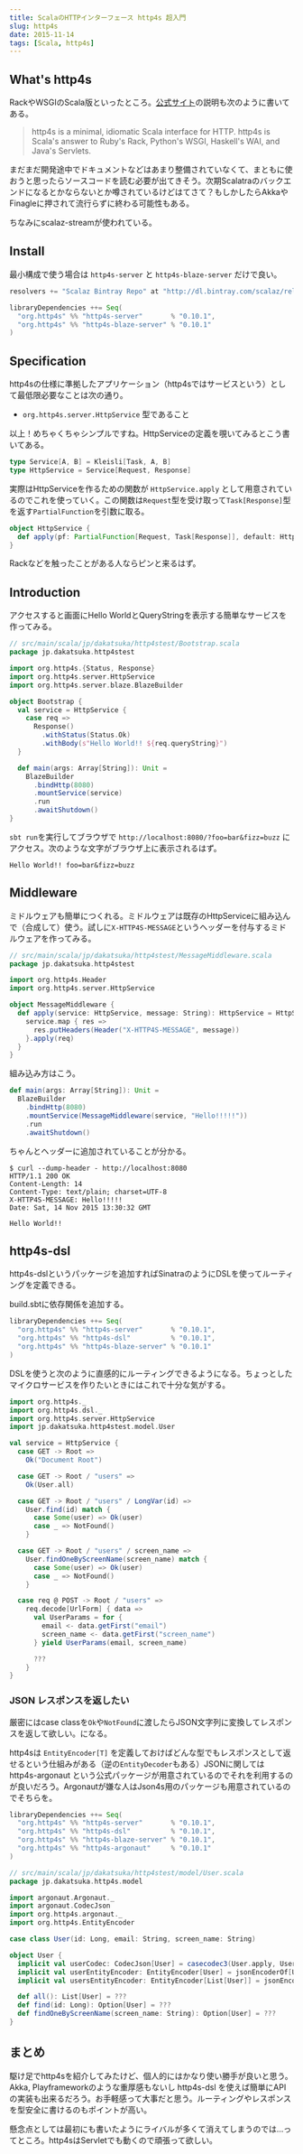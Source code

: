 ```yaml
---
title: ScalaのHTTPインターフェース http4s 超入門
slug: http4s
date: 2015-11-14
tags: [Scala, http4s]
---
```


## What's http4s

RackやWSGIのScala版といったところ。[公式サイト](http://http4s.org/)の説明も次のように書いてある。

> http4s is a minimal, idiomatic Scala interface for HTTP. http4s is Scala's answer to Ruby's Rack, Python's WSGI, Haskell's WAI, and Java's Servlets.

まだまだ開発途中でドキュメントなどはあまり整備されていなくて、まともに使おうと思ったらソースコードを読む必要が出てきそう。次期Scalatraのバックエンドになるとかならないとか噂されているけどはてさて？もしかしたらAkkaやFinagleに押されて流行らずに終わる可能性もある。

ちなみにscalaz-streamが使われている。

## Install

最小構成で使う場合は `http4s-server` と `http4s-blaze-server` だけで良い。

```scala
resolvers += "Scalaz Bintray Repo" at "http://dl.bintray.com/scalaz/releases"

libraryDependencies ++= Seq(
  "org.http4s" %% "http4s-server"       % "0.10.1",
  "org.http4s" %% "http4s-blaze-server" % "0.10.1"
)
```

## Specification

http4sの仕様に準拠したアプリケーション（http4sではサービスという）として最低限必要なことは次の通り。

* `org.http4s.server.HttpService` 型であること

以上！めちゃくちゃシンプルですね。HttpServiceの定義を覗いてみるとこう書いてある。

```scala
type Service[A, B] = Kleisli[Task, A, B]
type HttpService = Service[Request, Response]
```

実際はHttpServiceを作るための関数が `HttpService.apply` として用意されているのでこれを使っていく。この関数は`Request`型を受け取って`Task[Response]`型を返す`PartialFunction`を引数に取る。

```scala
object HttpService {
  def apply(pf: PartialFunction[Request, Task[Response]], default: HttpService = empty): HttpService
}
```

Rackなどを触ったことがある人ならピンと来るはず。

## Introduction

アクセスすると画面にHello WorldとQueryStringを表示する簡単なサービスを作ってみる。

```scala
// src/main/scala/jp/dakatsuka/http4stest/Bootstrap.scala
package jp.dakatsuka.http4stest

import org.http4s.{Status, Response}
import org.http4s.server.HttpService
import org.http4s.server.blaze.BlazeBuilder

object Bootstrap {
  val service = HttpService {
    case req =>
      Response()
        .withStatus(Status.Ok)
        .withBody(s"Hello World!! ${req.queryString}")
  }

  def main(args: Array[String]): Unit =
    BlazeBuilder
      .bindHttp(8080)
      .mountService(service)
      .run
      .awaitShutdown()
}
```

`sbt run`を実行してブラウザで `http://localhost:8080/?foo=bar&fizz=buzz` にアクセス。次のような文字がブラウザ上に表示されるはず。

```
Hello World!! foo=bar&fizz=buzz
```

## Middleware

ミドルウェアも簡単につくれる。ミドルウェアは既存のHttpServiceに組み込んで（合成して）使う。試しに`X-HTTP4S-MESSAGE`というヘッダーを付与するミドルウェアを作ってみる。

```scala
// src/main/scala/jp/dakatsuka/http4stest/MessageMiddleware.scala
package jp.dakatsuka.http4stest

import org.http4s.Header
import org.http4s.server.HttpService

object MessageMiddleware {
  def apply(service: HttpService, message: String): HttpService = HttpService.lift { req =>
    service.map { res =>
      res.putHeaders(Header("X-HTTP4S-MESSAGE", message))
    }.apply(req)
  }
}
```

組み込み方はこう。

```scala
def main(args: Array[String]): Unit =
  BlazeBuilder
    .bindHttp(8080)
    .mountService(MessageMiddleware(service, "Hello!!!!!"))
    .run
    .awaitShutdown()
```

ちゃんとヘッダーに追加されていることが分かる。

```
$ curl --dump-header - http://localhost:8080
HTTP/1.1 200 OK
Content-Length: 14
Content-Type: text/plain; charset=UTF-8
X-HTTP4S-MESSAGE: Hello!!!!!
Date: Sat, 14 Nov 2015 13:30:32 GMT

Hello World!!
```

## http4s-dsl

http4s-dslというパッケージを追加すればSinatraのようにDSLを使ってルーティングを定義できる。

build.sbtに依存関係を追加する。

```scala
libraryDependencies ++= Seq(
  "org.http4s" %% "http4s-server"       % "0.10.1",
  "org.http4s" %% "http4s-dsl"          % "0.10.1",
  "org.http4s" %% "http4s-blaze-server" % "0.10.1"
)
```

DSLを使うと次のように直感的にルーティングできるようになる。ちょっとしたマイクロサービスを作りたいときにはこれで十分な気がする。

```scala
import org.http4s._
import org.http4s.dsl._
import org.http4s.server.HttpService
import jp.dakatsuka.http4stest.model.User

val service = HttpService {
  case GET -> Root =>
    Ok("Document Root")

  case GET -> Root / "users" =>
    Ok(User.all)

  case GET -> Root / "users" / LongVar(id) =>
    User.find(id) match {
      case Some(user) => Ok(user)
      case _ => NotFound()
    }

  case GET -> Root / "users" / screen_name =>
    User.findOneByScreenName(screen_name) match {
      case Some(user) => Ok(user)
      case _ => NotFound()
    }

  case req @ POST -> Root / "users" =>
    req.decode[UrlForm] { data =>
      val UserParams = for {
        email <- data.getFirst("email")
        screen_name <- data.getFirst("screen_name")
      } yield UserParams(email, screen_name)

      ???
    }
}
```


### JSON レスポンスを返したい

厳密にはcase classを`Ok`や`NotFound`に渡したらJSON文字列に変換してレスポンスを返して欲しい。になる。

http4sは `EntityEncoder[T]` を定義しておけばどんな型でもレスポンスとして返せるという仕組みがある（逆の`EntityDecoder`もある）JSONに関しては http4s-argonaut という公式パッケージが用意されているのでそれを利用するのが良いだろう。Argonautが嫌な人はJson4s用のパッケージも用意されているのでそちらを。

```scala
libraryDependencies ++= Seq(
  "org.http4s" %% "http4s-server"       % "0.10.1",
  "org.http4s" %% "http4s-dsl"          % "0.10.1",
  "org.http4s" %% "http4s-blaze-server" % "0.10.1",
  "org.http4s" %% "http4s-argonaut"     % "0.10.1"
)
```

```scala
// src/main/scala/jp/dakatsuka/http4stest/model/User.scala
package jp.dakatsuka.http4s.model

import argonaut.Argonaut._
import argonaut.CodecJson
import org.http4s.argonaut._
import org.http4s.EntityEncoder

case class User(id: Long, email: String, screen_name: String)

object User {
  implicit val userCodec: CodecJson[User] = casecodec3(User.apply, User.unapply)("id", "email", "screen_name")
  implicit val userEntityEncoder: EntityEncoder[User] = jsonEncoderOf[User]
  implicit val usersEntityEncoder: EntityEncoder[List[User]] = jsonEncoderOf[List[User]]

  def all(): List[User] = ???
  def find(id: Long): Option[User] = ???
  def findOneByScreenName(screen_name: String): Option[User] = ???
}
```

## まとめ

駆け足でhttp4sを紹介してみたけど、個人的にはかなり使い勝手が良いと思う。Akka, Playframeworkのような重厚感もないし http4s-dsl を使えば簡単にAPIの実装も出来るだろう。お手軽感って大事だと思う。ルーティングやレスポンスを型安全に書けるのもポイントが高い。

懸念点としては最初にも書いたようにライバルが多くて消えてしまうのでは…ってところ。http4sはServletでも動くので頑張って欲しい。

